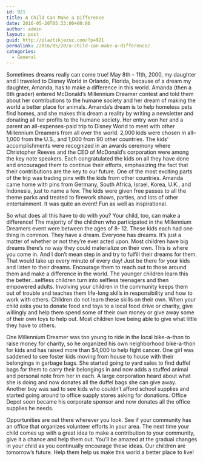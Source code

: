 ```yaml
---
id: 921
title: A Child Can Make a Difference
date: 2016-05-20T05:33:00+00:00
author: admin
layout: post
guid: http://plaztikjezuz.com/?p=921
permalink: /2016/05/20/a-child-can-make-a-difference/
categories:
  - General
---
```

Sometimes dreams really can come true! May 8th &#8211; 11th, 2000, my daughter and I traveled to Disney World in Orlando, Florida, because of a dream my daughter, Amanda, has to make a difference in this world. Amanda (then a 6th grader) entered McDonald&#8217;s Millennium Dreamer contest and told them about her contributions to the humane society and her dream of making the world a better place for animals. Amanda&#8217;s dream is to help homeless pets find homes, and she makes this dream a reality by writing a newsletter and donating all her profits to the humane society. Her entry won her and a parent an all-expenses-paid trip to Disney World to meet with other Millennium Dreamers from all over the world. 2,000 kids were chosen in all&#8211;1,000 from the U.S., and 1,000 from 90 other countries. The kids&#8217; accomplishments were recognized in an awards ceremony where Christopher Reeves and the CEO of McDonald&#8217;s corporation were among the key note speakers. Each congratulated the kids on all they have done and encouraged them to continue their efforts, emphasizing the fact that their contributions are the key to our future. One of the most exciting parts of the trip was trading pins with the kids from other countries. Amanda came home with pins from Germany, South Africa, Israel, Korea, U.K., and Indonesia, just to name a few. The kids were given free passes to all the theme parks and treated to firework shows, parties, and lots of other entertainment. It was quite an event! Fun as well as inspirational.

So what does all this have to do with you? Your child, too, can make a difference! The majority of the children who participated in the Millennium Dreamers event were between the ages of 8- 12. These kids each had one thing in common. They have a dream. Everyone has dreams. It&#8217;s just a matter of whether or not they&#8217;re ever acted upon. Most children have big dreams there&#8217;s no way they could materialize on their own. This is where you come in. And I don&#8217;t mean step in and try to fulfill their dreams for them. That would take up every minute of every day! Just be there for your kids and listen to their dreams. Encourage them to reach out to those around them and make a difference in the world. The younger children learn this the better&#8230;selfless children turn into selfless teenagers and then empowered adults. Involving your children in the community keeps them out of trouble and teaches them life-long skills in responsibility and how to work with others. Children do not learn these skills on their own. When your child asks you to donate food and toys to a local food drive or charity, give willingly and help them spend some of their own money or give away some of their own toys to help out. Most children love being able to give what little they have to others.

One Millennium Dreamer was too young to ride in the local bike-a-thon to raise money for charity, so he organized his own neighborhood bike-a-thon for kids and has raised more than $4,000 to help fight cancer. One girl was saddened to see foster kids moving from house to house with their belongings in garbage bags. She started going to yard sales to find duffel bags for them to carry their belongings in and now adds a stuffed animal and personal note from her in each. A large corporation heard about what she is doing and now donates all the duffel bags she can give away. Another boy was sad to see kids who couldn&#8217;t afford school supplies and started going around to office supply stores asking for donations. Office Depot soon became his corporate sponsor and now donates all the office supplies he needs.

Opportunities are out there wherever you look. See if your community has an office that organizes volunteer efforts in your area. The next time your child comes up with a great idea to make a contribution to your community, give it a chance and help them out. You&#8217;ll be amazed at the gradual changes in your child as you continually encourage these ideas. Our children are tomorrow&#8217;s future. Help them help us make this world a better place to live!